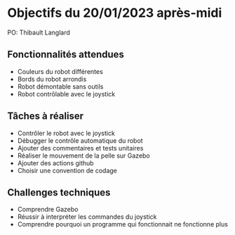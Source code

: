 # Objectifs du 20/01/2023 après-midi

PO: Thibault Langlard


## Fonctionnalités attendues

- Couleurs du robot différentes
- Bords du robot arrondis
- Robot démontable sans outils
- Robot contrôlable avec le joystick

## Tâches à réaliser

- Contrôler le robot avec le joystick
- Débugger le contrôle automatique du robot
- Ajouter des commentaires et tests unitaires
- Réaliser le mouvement de la pelle sur Gazebo
- Ajouter des actions github
- Choisir une convention de codage


## Challenges techniques

- Comprendre Gazebo
- Réussir à interpréter les commandes du joystick
- Comprendre pourquoi un programme qui fonctionnait ne fonctionne plus

